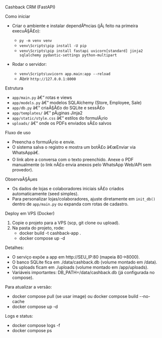 ﻿Cashback CRM (FastAPI)

Como iniciar

- Criar o ambiente e instalar dependÃªncias (jÃ¡ feito na primeira execuÃ§Ã£o):
  - `py -m venv venv`
  - `venv\Scripts\pip install -U pip`
  - `venv\Scripts\pip install fastapi uvicorn[standard] jinja2 sqlalchemy pydantic-settings python-multipart`

- Rodar o servidor:
  - `venv\Scripts\uvicorn app.main:app --reload`
  - Abrir `http://127.0.0.1:8000`

Estrutura

- `app/main.py` â€“ rotas e views
- `app/models.py` â€“ modelos SQLAlchemy (Store, Employee, Sale)
- `app/db.py` â€“ criaÃ§Ã£o do SQLite e sessÃ£o
- `app/templates/` â€“ pÃ¡ginas Jinja2
- `app/static/style.css` â€“ estilos do formulÃ¡rio
- `uploads/` â€“ onde os PDFs enviados sÃ£o salvos

Fluxo de uso

- Preencha o formulÃ¡rio e envie.
- O sistema salva o registro e mostra um botÃ£o â€œEnviar via WhatsAppâ€.
- O link abre a conversa com o texto preenchido. Anexe o PDF manualmente (o link nÃ£o envia anexos pelo WhatsApp Web/API sem provedor).

ObservaÃ§Ãµes

- Os dados de lojas e colaboradores iniciais sÃ£o criados automaticamente (seed simples).
- Para personalizar lojas/colaboradores, ajuste diretamente em `init_db()` dentro de `app/main.py` ou expanda com rotas de cadastro.


Deploy em VPS (Docker)

1) Copie o projeto para a VPS (scp, git clone ou upload).
2) Na pasta do projeto, rode:
   - docker build -t cashback-app .
   - docker compose up -d

Detalhes:
- O serviço expõe a app em http://SEU_IP:80 (mapeia 80->8000).
- O banco SQLite fica em ./data/cashback.db (volume montado em /data).
- Os uploads ficam em ./uploads (volume montado em /app/uploads).
- Variáveis importantes: DB_PATH=/data/cashback.db (já configurada no compose).

Para atualizar a versão:
- docker compose pull (se usar image) ou docker compose build --no-cache
- docker compose up -d

Logs e status:
- docker compose logs -f
- docker compose ps
